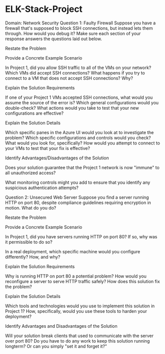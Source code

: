 # ELK-Stack-Project

Domain: Network Security
Question 1:  Faulty Firewall
Suppose you have a firewall that's supposed to block SSH connections, but instead lets them through. How would you debug it?
Make sure each section of your response answers the questions laid out below.
​


Restate the Problem


Provide a Concrete Example Scenario

In Project 1, did you allow SSH traffic to all of the VMs on your network?
Which VMs did accept SSH connections?
What happens if you try to connect to a VM that does not accept SSH connections? Why?



Explain the Solution Requirements

If one of your Project 1 VMs accepted SSH connections, what would you assume the source of the error is?
Which general configurations would you double-check?
What actions would you take to test that your new configurations are effective?



Explain the Solution Details

Which specific panes in the Azure UI would you look at to investigate the problem?
Which specific configurations and controls would you check?
What would you look for, specifically?
How would you attempt to connect to your VMs to test that your fix is effective?



Identify Advantages/Disadvantages of the Solution


Does your solution guarantee that the Project 1 network is now "immune" to all unauthorized access?


What monitoring controls might you add to ensure that you identify any suspicious authentication attempts?​




Question 2: Unsecured Web Server
Suppose you find a server running HTTP on port 80, despite compliance guidelines requiring encryption in motion. What do you do?
​​


Restate the Problem


Provide a Concrete Example Scenario


In Project 1, did you have servers running HTTP on port 80?  If so, why was it permissible to do so?


In a real deployment, which specific machine would you configure differently? How, and why?




Explain the Solution Requirements

Why is running HTTP on port 80 a potential problem?
How would you reconfigure a server to serve HTTP traffic safely?
How does this solution fix the problem?



Explain the Solution Details

Which tools and technologies would you use to implement this solution in Project 1?
How, specifically, would you use these tools to harden your deployment?



Identify Advantages and Disadvantages of the Solution

Will your solution break clients that used to communicate with the server over port 80?
Do you have to do any work to keep this solution running longterm? Or can you simply "set it and forget it?”

